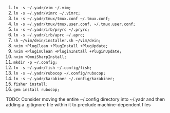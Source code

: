 1. `ln -s ~/.yadr/vim ~/.vim;`
1. `ln -s ~/.yadr/vimrc ~/.vimrc;`
1. `ln -s ~/.yadr/tmux/tmux.conf ~/.tmux.conf;`
1. `ln -s ~/.yadr/tmux/tmux.user.conf. ~/.tmux.user.conf;`
1. `ln -s ~/.yadr/irb/pryrc ~/.pryrc;`
1. `ln -s ~/.yadr/irb/aprc ~/.aprc;`
1. `sh ~/vim/dein/installer.sh ~/vim/dein;`
1. `nvim +PlugClean +PlugInstall +PlugUpdate;`
1. `nvim +PluginClean +PluginInstall +PluginUpdate;`
1. `nvim +OmniSharpInstall;`
1. `mkdir -p ~/.config;`
1. `ln -s ~/.yadr/fish ~/.config/fish;`
1. `ln -s ~/.yadr/rubocop ~/.config/rubocop;`
1. `ln -s ~/.yadr/karabiner ~/.config/karabiner;`
1. `fisher install;`
1. `gem install rubocop;`

TODO: Consider moving the entire ~/.config directory into ~/.yadr and then adding a .gitignore file within it to preclude machine-dependent files
